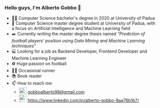 ### Hello guys, I'm Alberto Gobbo 👋

- 👨‍🎓 Computer Science bachelor's degree in 2020 at University of Padua
- 🏬 Computer Science master degree student at University of Padua, with a focus on Artificial Intelligence and Machine Learning field
- ✒️ Currently writing the master degree thesis named *"Prediction of football players' position using Data Mining and Machine Learning techniques"*
- 💻 Looking for a job as Backend Developer, Frontend Developer and Machine Learning Engineer
- ⚽ Huge passion on football
- 🏃‍♂️ Occasional runner
- 📚 Book reader
- 📫 How to reach me:
  - <img style="width:25px; height:20px;" src="https://upload.wikimedia.org/wikipedia/commons/thumb/7/7e/Gmail_icon_%282020%29.svg/640px-Gmail_icon_%282020%29.svg.png" alt="Gmail Badge"/>  <a href="mailto:gobboalberto98@gmail.com">gobboalberto98@gmail.com</a>
  - <img style="width:25px; height:25px;" src="https://upload.wikimedia.org/wikipedia/commons/thumb/c/ca/LinkedIn_logo_initials.png/800px-LinkedIn_logo_initials.png" alt="LinkedIn Badge"/> <a href="https://www.linkedin.com/in/alberto-gobbo-8aa76b1b7/">https://www.linkedin.com/in/alberto-gobbo-8aa76b1b7/</a>
  


<!--
**AlbertoGobbo/AlbertoGobbo** is a ✨ _special_ ✨ repository because its `README.md` (this file) appears on your GitHub profile.

Here are some ideas to get you started:

- 🔭 I’m currently working on ...
- 🌱 I’m currently learning ...
- 👯 I’m looking to collaborate on ...
- 🤔 I’m looking for help with ...
- 💬 Ask me about ...
- 📫 How to reach me: ...
- 😄 Pronouns: ...
- ⚡ Fun fact: ...
-->
